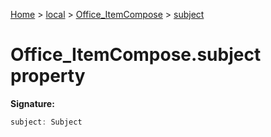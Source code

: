 [Home](./index) &gt; [local](local.md) &gt; [Office\_ItemCompose](local.office_itemcompose.md) &gt; [subject](local.office_itemcompose.subject.md)

# Office\_ItemCompose.subject property


**Signature:**
```javascript
subject: Subject
```
